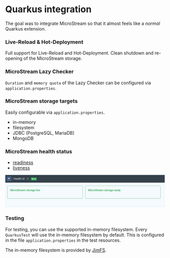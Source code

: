 # Quarkus integration

The goal was to integrate MicroStream so that it almost feels like a _normal_ Quarkus extension.

### Live-Reload & Hot-Deployment

Full support for Live-Reload and Hot-Deployment. Clean shutdown and re-opening of the
MicroStream storage.

### MicroStream Lazy Checker

`Duration` and `memory quota` of the Lazy Checker can be configured via `application.properties`.
  
### MicroStream storage targets

Easily configurable via `application.properties`.

* in-memory
* filesystem
* JDBC (PostgreSQL, MariaDB)
* MongoDB

### MicroStream health status

* [readiness](http://127.0.0.1:8080/q/health/ready)
* [liveness](http://127.0.0.1:8080/q/health/live)

![Health UI](images/health-ui.png "Health UI")

### Testing

For testing, you can use the supported in-memory filesystem. Every `QuarkusTest` will use
the in-memory filesystem by default. This is configured in the file
`application.properties` in the test resources.

The in-memory filesystem is provided by [JimFS](https://github.com/google/jimfs/).